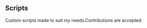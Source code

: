 ## Scripts
Custom scripts made to suit my needs.Contributions are accepted.





































































